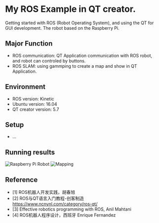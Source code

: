 
# My ROS Example in QT creator. 
Getting started with ROS (Robot Operating System), and using the QT for GUI development. The robot based on the Raspberry Pi.
## Major Function
 - ROS communication: QT Application communication with ROS robot, and robot can controled by buttons.
 - ROS SLAM: using gammping to create a map and show in QT Application.
## Environment
 - ROS version: Kinetic
 - Ubuntu version: 16.04
 - QT creator version: 5.7
## Setup
 - ...

## Running results
![Raspberry Pi Robot](https://github.com/MiJingGitID12138/QT-ROS-Example/blob/master/pic/ras.png)
![Mapping](https://github.com/MiJingGitID12138/QT-ROS-Example/blob/master/pic/mapping.png)
## Reference
 - [1] ROS机器人开发实践，胡春旭
 - [2] ROS与QT语言入门教程-创客制造 https://www.ncnynl.com/category/ros-qt/
 - [3] Effective robotics programming with ROS,  Anil Mahtani
 - [4] ROS机器人程序设计，西班牙 Enrique Fernandez


